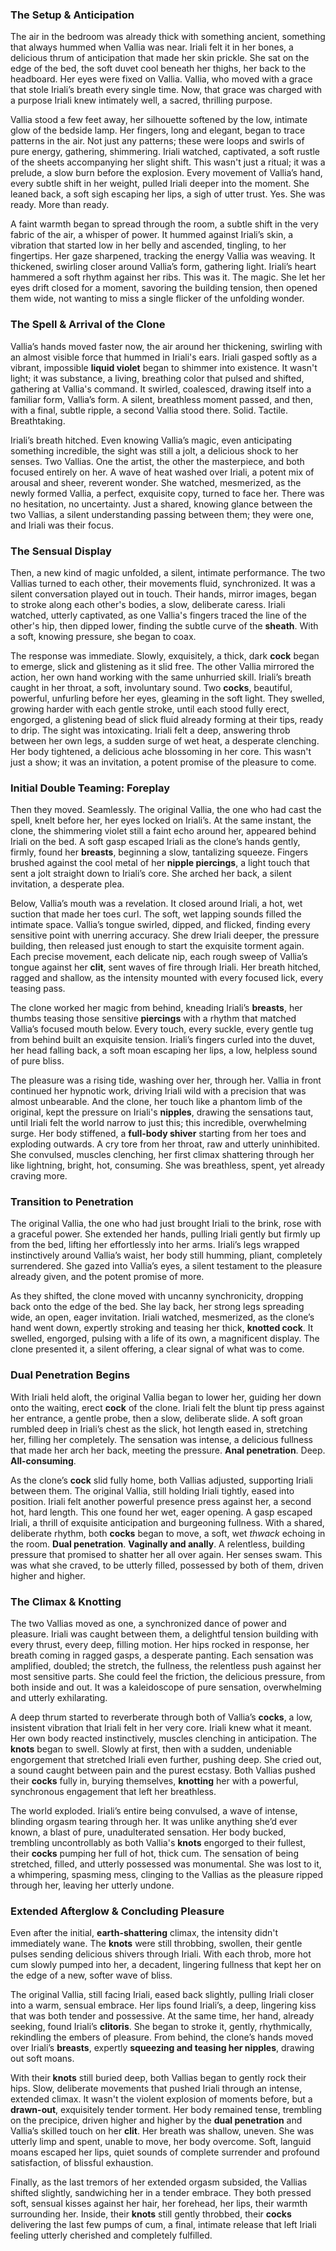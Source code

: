 ### The Setup & Anticipation

The air in the bedroom was already thick with something ancient, something that always hummed when Vallia was near. Iriali felt it in her bones, a delicious thrum of anticipation that made her skin prickle. She sat on the edge of the bed, the soft duvet cool beneath her thighs, her back to the headboard. Her eyes were fixed on Vallia. Vallia, who moved with a grace that stole Iriali’s breath every single time. Now, that grace was charged with a purpose Iriali knew intimately well, a sacred, thrilling purpose.

Vallia stood a few feet away, her silhouette softened by the low, intimate glow of the bedside lamp. Her fingers, long and elegant, began to trace patterns in the air. Not just any patterns; these were loops and swirls of pure energy, gathering, shimmering. Iriali watched, captivated, a soft rustle of the sheets accompanying her slight shift. This wasn't just a ritual; it was a prelude, a slow burn before the explosion. Every movement of Vallia’s hand, every subtle shift in her weight, pulled Iriali deeper into the moment. She leaned back, a soft sigh escaping her lips, a sigh of utter trust. Yes. She was ready. More than ready.

A faint warmth began to spread through the room, a subtle shift in the very fabric of the air, a whisper of power. It hummed against Iriali’s skin, a vibration that started low in her belly and ascended, tingling, to her fingertips. Her gaze sharpened, tracking the energy Vallia was weaving. It thickened, swirling closer around Vallia’s form, gathering light. Iriali’s heart hammered a soft rhythm against her ribs. This was it. The magic. She let her eyes drift closed for a moment, savoring the building tension, then opened them wide, not wanting to miss a single flicker of the unfolding wonder.

### The Spell & Arrival of the Clone

Vallia’s hands moved faster now, the air around her thickening, swirling with an almost visible force that hummed in Iriali's ears. Iriali gasped softly as a vibrant, impossible **liquid violet** began to shimmer into existence. It wasn't light; it was substance, a living, breathing color that pulsed and shifted, gathering at Vallia's command. It swirled, coalesced, drawing itself into a familiar form, Vallia’s form. A silent, breathless moment passed, and then, with a final, subtle ripple, a second Vallia stood there. Solid. Tactile. Breathtaking.

Iriali’s breath hitched. Even knowing Vallia’s magic, even anticipating something incredible, the sight was still a jolt, a delicious shock to her senses. Two Vallias. One the artist, the other the masterpiece, and both focused entirely on her. A wave of heat washed over Iriali, a potent mix of arousal and sheer, reverent wonder. She watched, mesmerized, as the newly formed Vallia, a perfect, exquisite copy, turned to face her. There was no hesitation, no uncertainty. Just a shared, knowing glance between the two Vallias, a silent understanding passing between them; they were one, and Iriali was their focus.

### The Sensual Display

Then, a new kind of magic unfolded, a silent, intimate performance. The two Vallias turned to each other, their movements fluid, synchronized. It was a silent conversation played out in touch. Their hands, mirror images, began to stroke along each other's bodies, a slow, deliberate caress. Iriali watched, utterly captivated, as one Vallia's fingers traced the line of the other's hip, then dipped lower, finding the subtle curve of the **sheath**. With a soft, knowing pressure, she began to coax.

The response was immediate. Slowly, exquisitely, a thick, dark **cock** began to emerge, slick and glistening as it slid free. The other Vallia mirrored the action, her own hand working with the same unhurried skill. Iriali’s breath caught in her throat, a soft, involuntary sound. Two **cocks**, beautiful, powerful, unfurling before her eyes, gleaming in the soft light. They swelled, growing harder with each gentle stroke, until each stood fully erect, engorged, a glistening bead of slick fluid already forming at their tips, ready to drip. The sight was intoxicating. Iriali felt a deep, answering throb between her own legs, a sudden surge of wet heat, a desperate clenching. Her body tightened, a delicious ache blossoming in her core. This wasn't just a show; it was an invitation, a potent promise of the pleasure to come.

### Initial Double Teaming: Foreplay

Then they moved. Seamlessly. The original Vallia, the one who had cast the spell, knelt before her, her eyes locked on Iriali’s. At the same instant, the clone, the shimmering violet still a faint echo around her, appeared behind Iriali on the bed. A soft gasp escaped Iriali as the clone’s hands gently, firmly, found her **breasts**, beginning a slow, tantalizing squeeze. Fingers brushed against the cool metal of her **nipple piercings**, a light touch that sent a jolt straight down to Iriali’s core. She arched her back, a silent invitation, a desperate plea.

Below, Vallia’s mouth was a revelation. It closed around Iriali, a hot, wet suction that made her toes curl. The soft, wet lapping sounds filled the intimate space. Vallia’s tongue swirled, dipped, and flicked, finding every sensitive point with unerring accuracy. She drew Iriali deeper, the pressure building, then released just enough to start the exquisite torment again. Each precise movement, each delicate nip, each rough sweep of Vallia’s tongue against her **clit**, sent waves of fire through Iriali. Her breath hitched, ragged and shallow, as the intensity mounted with every focused lick, every teasing pass.

The clone worked her magic from behind, kneading Iriali’s **breasts**, her thumbs teasing those sensitive **piercings** with a rhythm that matched Vallia’s focused mouth below. Every touch, every suckle, every gentle tug from behind built an exquisite tension. Iriali’s fingers curled into the duvet, her head falling back, a soft moan escaping her lips, a low, helpless sound of pure bliss.

The pleasure was a rising tide, washing over her, through her. Vallia in front continued her hypnotic work, driving Iriali wild with a precision that was almost unbearable. And the clone, her touch like a phantom limb of the original, kept the pressure on Iriali's **nipples**, drawing the sensations taut, until Iriali felt the world narrow to just this; this incredible, overwhelming surge. Her body stiffened, a **full-body shiver** starting from her toes and exploding outwards. A cry tore from her throat, raw and utterly uninhibited. She convulsed, muscles clenching, her first climax shattering through her like lightning, bright, hot, consuming. She was breathless, spent, yet already craving more.

### Transition to Penetration

The original Vallia, the one who had just brought Iriali to the brink, rose with a graceful power. She extended her hands, pulling Iriali gently but firmly up from the bed, lifting her effortlessly into her arms. Iriali’s legs wrapped instinctively around Vallia’s waist, her body still humming, pliant, completely surrendered. She gazed into Vallia’s eyes, a silent testament to the pleasure already given, and the potent promise of more.

As they shifted, the clone moved with uncanny synchronicity, dropping back onto the edge of the bed. She lay back, her strong legs spreading wide, an open, eager invitation. Iriali watched, mesmerized, as the clone’s hand went down, expertly stroking and teasing her thick, **knotted cock**. It swelled, engorged, pulsing with a life of its own, a magnificent display. The clone presented it, a silent offering, a clear signal of what was to come.

### Dual Penetration Begins

With Iriali held aloft, the original Vallia began to lower her, guiding her down onto the waiting, erect **cock** of the clone. Iriali felt the blunt tip press against her entrance, a gentle probe, then a slow, deliberate slide. A soft groan rumbled deep in Iriali’s chest as the slick, hot length eased in, stretching her, filling her completely. The sensation was intense, a delicious fullness that made her arch her back, meeting the pressure. **Anal penetration**. Deep. **All-consuming**.

As the clone’s **cock** slid fully home, both Vallias adjusted, supporting Iriali between them. The original Vallia, still holding Iriali tightly, eased into position. Iriali felt another powerful presence press against her, a second hot, hard length. This one found her wet, eager opening. A gasp escaped Iriali, a thrill of exquisite anticipation and burgeoning fullness. With a shared, deliberate rhythm, both **cocks** began to move, a soft, wet _thwack_ echoing in the room. **Dual penetration**. **Vaginally and anally**. A relentless, building pressure that promised to shatter her all over again. Her senses swam. This was what she craved, to be utterly filled, possessed by both of them, driven higher and higher.

### The Climax & Knotting

The two Vallias moved as one, a synchronized dance of power and pleasure. Iriali was caught between them, a delightful tension building with every thrust, every deep, filling motion. Her hips rocked in response, her breath coming in ragged gasps, a desperate panting. Each sensation was amplified, doubled; the stretch, the fullness, the relentless push against her most sensitive parts. She could feel the friction, the delicious pressure, from both inside and out. It was a kaleidoscope of pure sensation, overwhelming and utterly exhilarating.

A deep thrum started to reverberate through both of Vallia’s **cocks**, a low, insistent vibration that Iriali felt in her very core. Iriali knew what it meant. Her own body reacted instinctively, muscles clenching in anticipation. The **knots** began to swell. Slowly at first, then with a sudden, undeniable engorgement that stretched Iriali even further, pushing deep. She cried out, a sound caught between pain and the purest ecstasy. Both Vallias pushed their **cocks** fully in, burying themselves, **knotting** her with a powerful, synchronous engagement that left her breathless.

The world exploded. Iriali’s entire being convulsed, a wave of intense, blinding orgasm tearing through her. It was unlike anything she’d ever known, a blast of pure, unadulterated sensation. Her body bucked, trembling uncontrollably as both Vallia's **knots** engorged to their fullest, their **cocks** pumping her full of hot, thick cum. The sensation of being stretched, filled, and utterly possessed was monumental. She was lost to it, a whimpering, spasming mess, clinging to the Vallias as the pleasure ripped through her, leaving her utterly undone.

### Extended Afterglow & Concluding Pleasure

Even after the initial, **earth-shattering** climax, the intensity didn't immediately wane. The **knots** were still throbbing, swollen, their gentle pulses sending delicious shivers through Iriali. With each throb, more hot cum slowly pumped into her, a decadent, lingering fullness that kept her on the edge of a new, softer wave of bliss.

The original Vallia, still facing Iriali, eased back slightly, pulling Iriali closer into a warm, sensual embrace. Her lips found Iriali’s, a deep, lingering kiss that was both tender and possessive. At the same time, her hand, already seeking, found Iriali’s **clitoris**. She began to stroke it, gently, rhythmically, rekindling the embers of pleasure. From behind, the clone’s hands moved over Iriali’s **breasts**, expertly **squeezing and teasing her nipples**, drawing out soft moans.

With their **knots** still buried deep, both Vallias began to gently rock their hips. Slow, deliberate movements that pushed Iriali through an intense, extended climax. It wasn't the violent explosion of moments before, but a **drawn-out**, exquisitely tender torment. Her body remained tense, trembling on the precipice, driven higher and higher by the **dual penetration** and Vallia’s skilled touch on her **clit**. Her breath was shallow, uneven. She was utterly limp and spent, unable to move, her body overcome. Soft, languid moans escaped her lips, quiet sounds of complete surrender and profound satisfaction, of blissful exhaustion.

Finally, as the last tremors of her extended orgasm subsided, the Vallias shifted slightly, sandwiching her in a tender embrace. They both pressed soft, sensual kisses against her hair, her forehead, her lips, their warmth surrounding her. Inside, their **knots** still gently throbbed, their **cocks** delivering the last few pumps of cum, a final, intimate release that left Iriali feeling utterly cherished and completely fulfilled.